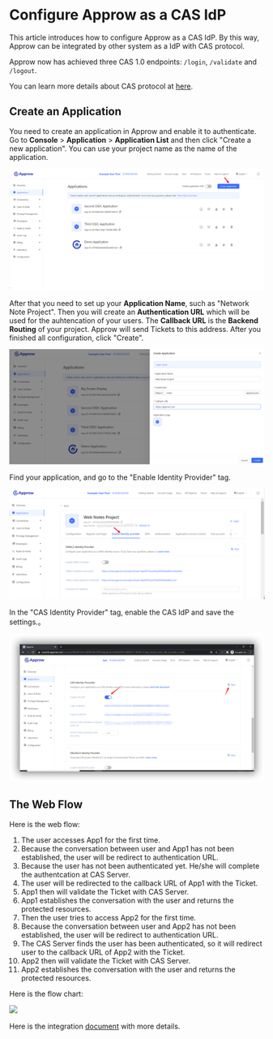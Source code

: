 # Configure Approw as a CAS IdP

<LastUpdated/>

This article introduces how to configure Approw as a CAS IdP. By this way, Approw can be integrated by other system as a IdP with CAS protocol.

Approw now has achieved three CAS 1.0 endpoints: `/login`, `/validate` and `/logout`.

You can learn more details about CAS protocol at [here](https://apereo.github.io/cas/6.3.x/protocol/CAS-Protocol-Specification.html).

## Create an Application

You need to create an application in Approw and enable it to authenticate. Go to **Console** > **Application** > **Application List** and then click "Create a new application". You can use your project name as the name of the application.

<!-- ![](~@imagesEnUs/guides/federation/oidc/1-1.png) -->

![](../../images/guides/federation/oidc/1-1.png)

After that you need to set up your **Application Name**, such as "Network Note Project". Then you will create an **Authentication URL** which will be used for the auhtencation of your users. The **Callback URL** is the **Backend Routing** of your project. Approw will send Tickets to this address. After you finished all configuration, click "Create".

<!-- ![](~@imagesEnUs/guides/federation/oidc/1-2.png) -->

![](../../images/guides/federation/oidc/1-2.png)

Find your application, and go to the "Enable Identity Provider" tag.

<!-- ![](~@imagesEnUs/guides/federation/oauth/1-1.png) -->

![](../../images/guides/federation/oauth/1-1.png)

In the "CAS Identity Provider" tag, enable the CAS IdP and save the settings.。

<!-- ![](~@imagesEnUs/guides/federation/cas/1-1.png) -->

![](../../images/guides/federation/cas/1-1.png)

## The Web Flow

Here is the web flow:

1. The user accesses App1 for the first time.
2. Because the conversation between user and App1 has not been established, the user will be redirect to authentication URL.
3. Because the user has not been authenticated yet. He/she will complete the authentcation at CAS Server.
4. The user will be redirected to the callback URL of App1 with the Ticket.
5. App1 then will validate the Ticket with CAS Server.
6. App1 establishes the conversation with the user and returns the protected resources.
7. Then the user tries to access App2 for the first time.
8. Because the conversation between user and App2 has not been established, the user will be redirect to authentication URL.
9. The CAS Server finds the user has been authenticated, so it will redirect user to the callback URL of App2 with the Ticket.
10. App2 then will validate the Ticket with CAS Server.
11. App2 establishes the conversation with the user and returns the protected resources.

Here is the flow chart:

![](~@imagesEnUs/guides/federation/cas/cas-flow.png)

Here is the integration [document](/federation/cas/cas10/) with more details.

<!-- approw-docs-v1/docs/federation/cas/cas10/ -->
<!--/v2/federation/cas/cas10-->
